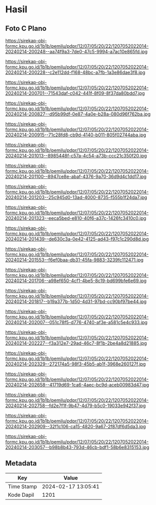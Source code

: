 # Hasil

## Foto C Plano

https://sirekap-obj-formc.kpu.go.id/1b1b/pemilu/pdpr/12/07/05/20/22/1207052022014-20240214-200248--aa74f9a3-7de0-47c5-9994-a7ac10e865fd.jpg

https://sirekap-obj-formc.kpu.go.id/1b1b/pemilu/pdpr/12/07/05/20/22/1207052022014-20240214-200228--c2e112dd-f168-48bc-a7fb-1a3e86dae3f8.jpg

https://sirekap-obj-formc.kpu.go.id/1b1b/pemilu/pdpr/12/07/05/20/22/1207052022014-20240214-200701--71543daf-c042-441f-8f09-8f37da80bdd7.jpg

https://sirekap-obj-formc.kpu.go.id/1b1b/pemilu/pdpr/12/07/05/20/22/1207052022014-20240214-200827--d95b99df-0e87-4a0e-b28a-080d96f762ba.jpg

https://sirekap-obj-formc.kpu.go.id/1b1b/pemilu/pdpr/12/07/05/20/22/1207052022014-20240214-200915--71c28fd8-cb9d-4140-b011-805f02744aba.jpg

https://sirekap-obj-formc.kpu.go.id/1b1b/pemilu/pdpr/12/07/05/20/22/1207052022014-20240214-201013--8985448f-c57a-4c54-a73b-ccc21c350f20.jpg

https://sirekap-obj-formc.kpu.go.id/1b1b/pemilu/pdpr/12/07/05/20/22/1207052022014-20240214-201100--8947ce8e-abaf-4376-9a70-36d9d4c1dd17.jpg

https://sirekap-obj-formc.kpu.go.id/1b1b/pemilu/pdpr/12/07/05/20/22/1207052022014-20240214-201203--25c945d0-13ad-4000-8735-f555b1f24da7.jpg

https://sirekap-obj-formc.kpu.go.id/1b1b/pemilu/pdpr/12/07/05/20/22/1207052022014-20240214-201323--eeca5bed-e810-40f6-a37c-1426fc3410c0.jpg

https://sirekap-obj-formc.kpu.go.id/1b1b/pemilu/pdpr/12/07/05/20/22/1207052022014-20240214-201439--de630c3a-0e42-4125-ad43-f97c1c290d8d.jpg

https://sirekap-obj-formc.kpu.go.id/1b1b/pemilu/pdpr/12/07/05/20/22/1207052022014-20240214-201553--f6ef0baa-db31-45fa-9883-3239fc112471.jpg

https://sirekap-obj-formc.kpu.go.id/1b1b/pemilu/pdpr/12/07/05/20/22/1207052022014-20240214-201706--a98ef650-4cf1-4be5-8c19-bd699bfe6e69.jpg

https://sirekap-obj-formc.kpu.go.id/1b1b/pemilu/pdpr/12/07/05/20/22/1207052022014-20240214-201817--b19a377b-1d50-4d31-97bd-cc90bf97be44.jpg

https://sirekap-obj-formc.kpu.go.id/1b1b/pemilu/pdpr/12/07/05/20/22/1207052022014-20240214-202007--051c78f5-d776-4740-af3e-a581c5e4c933.jpg

https://sirekap-obj-formc.kpu.go.id/1b1b/pemilu/pdpr/12/07/05/20/22/1207052022014-20240214-202227--f3a312e7-29ad-46c7-8f1b-2be4a8d21885.jpg

https://sirekap-obj-formc.kpu.go.id/1b1b/pemilu/pdpr/12/07/05/20/22/1207052022014-20240214-202329--272174a5-98f3-45b5-ab1f-3968e260127f.jpg

https://sirekap-obj-formc.kpu.go.id/1b1b/pemilu/pdpr/12/07/05/20/22/1207052022014-20240214-202658--41719d69-1ca6-4aec-bc9d-aceb00983d47.jpg

https://sirekap-obj-formc.kpu.go.id/1b1b/pemilu/pdpr/12/07/05/20/22/1207052022014-20240214-202758--fd2e7f1f-9b47-4d79-b5c0-19033e942f37.jpg

https://sirekap-obj-formc.kpu.go.id/1b1b/pemilu/pdpr/12/07/05/20/22/1207052022014-20240214-202909--32f1c106-ca15-4820-9a67-2f87df6d5da3.jpg

https://sirekap-obj-formc.kpu.go.id/1b1b/pemilu/pdpr/12/07/05/20/22/1207052022014-20240214-203057--b98b8b43-793d-46cb-bdf1-58b6e8315153.jpg


## Metadata

| Key        | Value               |
| ---------- | ------------------- |
| Time Stamp | 2024-02-17 13:05:41 |
| Kode Dapil | 1201                |



